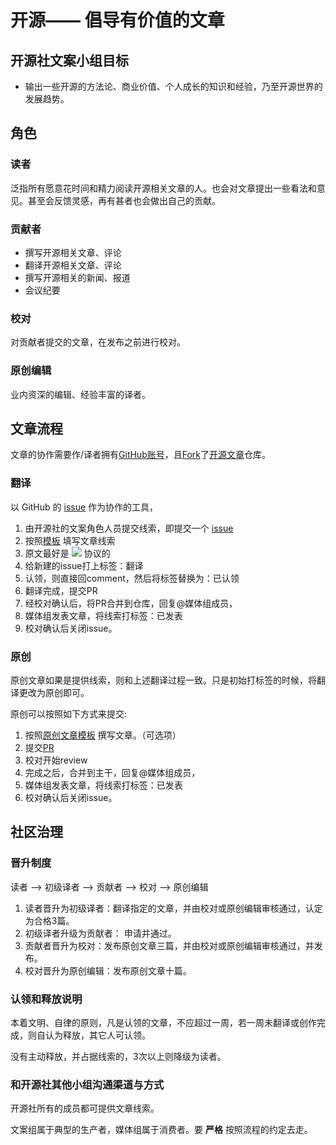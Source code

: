 # 开源—— 倡导有价值的文章


## 开源社文案小组目标

* 输出一些开源的方法论、商业价值、个人成长的知识和经验，乃至开源世界的发展趋势。


## 角色

### 读者

泛指所有愿意花时间和精力阅读开源相关文章的人。也会对文章提出一些看法和意见。甚至会反馈灵感，再有甚者也会做出自己的贡献。

### 贡献者

* 撰写开源相关文章、评论
* 翻译开源相关文章、评论
* 撰写开源相关的新闻、报道
* 会议纪要

### 校对

对贡献者提交的文章，在发布之前进行校对。

### 原创编辑

业内资深的编辑、经验丰富的译者。

## 文章流程

文章的协作需要作/译者拥有[GitHub账号](https://github.com/settings/profile)，且[Fork](https://github.com/kaiyuanshe/open-source-articles#fork-destination-box)了[开源文章]()仓库。

### 翻译

以 GitHub 的 [issue](./issues) 作为协作的工具，

1. 由开源社的文案角色人员提交线索，即提交一个 [issue](./issues/new)
2. 按照[模板](./template_clue) 填写文章线索
3. 原文最好是 [![](https://mirrors.creativecommons.org/presskit/buttons/88x31/png/by.png)](https://creativecommons.org/licenses/by/4.0/) 协议的
4. 给新建的issue打上标签：翻译
5. 认领，则直接回comment，然后将标签替换为：已认领
6. 翻译完成，提交PR
7. 经校对确认后，将PR合并到仓库，回复@媒体组成员，
8. 媒体组发表文章，将线索打标签：已发表
9. 校对确认后关闭issue。

### 原创

原创文章如果是提供线索，则和上述翻译过程一致。只是初始打标签的时候，将翻译更改为原创即可。

原创可以按照如下方式来提交:

1. 按照[原创文章模板](./template_artilce) 撰写文章。（可选项）
2. 提交[PR](./compare)
3. 校对开始review
4. 完成之后，合并到主干，回复@媒体组成员，
5. 媒体组发表文章，将线索打标签：已发表
9. 校对确认后关闭issue。


## 社区治理

### 晋升制度

读者 --> 初级译者 --> 贡献者 --> 校对 --> 原创编辑

1. 读者晋升为初级译者：翻译指定的文章，并由校对或原创编辑审核通过，认定为合格3篇。
2. 初级译者升级为贡献者： 申请并通过。
3. 贡献者晋升为校对：发布原创文章三篇，并由校对或原创编辑审核通过，并发布。
4. 校对晋升为原创编辑：发布原创文章十篇。

### 认领和释放说明

本着文明、自律的原则，凡是认领的文章，不应超过一周，若一周未翻译或创作完成，则自认为释放，其它人可认领。

没有主动释放，并占据线索的，3次以上则降级为读者。

### 和开源社其他小组沟通渠道与方式

开源社所有的成员都可提供文章线索。

文案组属于典型的生产者，媒体组属于消费者。要 **严格** 按照流程的约定去走。

